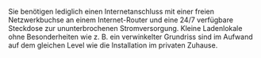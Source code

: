 Sie benötigen lediglich einen Internetanschluss mit einer freien Netzwerkbuchse an einem Internet-Router und eine 24/7 verfügbare Steckdose zur ununterbrochenen Stromversorgung. Kleine Ladenlokale ohne Besonderheiten wie z. B. ein verwinkelter Grundriss sind im Aufwand auf dem gleichen Level wie die Installation im privaten Zuhause.
